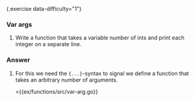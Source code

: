 {.exercise data-difficulty="1"}
### Var args

1.  Write a function that takes a variable number of ints and print each integer on a separate line.


### Answer
1.  For this we need the `{...}`-syntax to signal we define a
    function that takes an arbitrary number of arguments. 

    <{{ex/functions/src/var-arg.go}}
